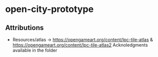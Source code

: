 # open-city-prototype





## Attributions
* Resources/atlas -> <https://opengameart.org/content/lpc-tile-atlas> & <https://opengameart.org/content/lpc-tile-atlas2> Acknoledgments available in the folder
